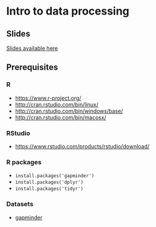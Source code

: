 # Intro to data processing

## Slides

[Slides available here](https://rawcdn.githack.com/Nowosad/Intro_to_data_processing/master/Intro_to_data_processing.html)

## Prerequisites

### R

- https://www.r-project.org/
- http://cran.rstudio.com/bin/linux/
- http://cran.rstudio.com/bin/windows/base/
- http://cran.rstudio.com/bin/macosx/

### RStudio

- https://www.rstudio.com/products/rstudio/download/

### R packages

- `install.packages('gapminder')`
- `install.packages('dplyr')`
- `install.packages('tidyr')`

### Datasets

- [gapminder](https://github.com/Nowosad/Intro_to_data_processing/raw/master/data/gapminder.rds)